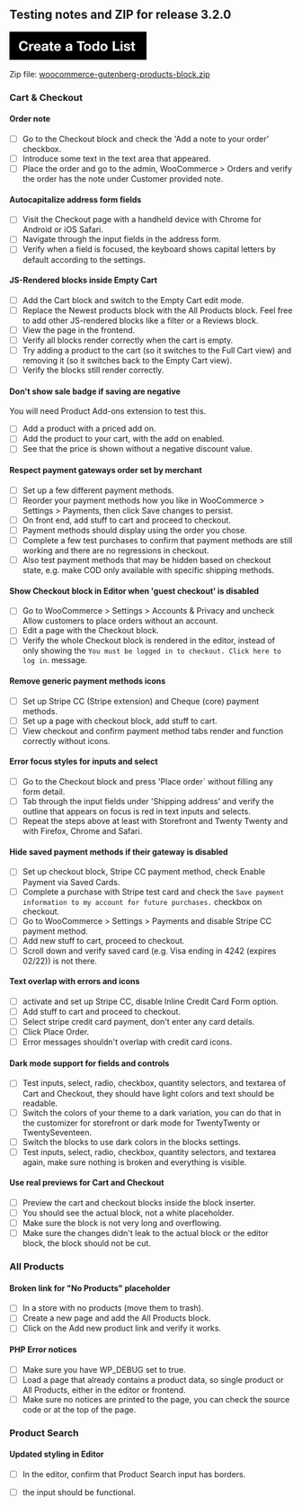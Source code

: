 ## Testing notes and ZIP for release 3.2.0

[![Create Todo list](https://raw.githubusercontent.com/senadir/todo-my-markdown/master/public/github-button.svg?sanitize=true)](https://git-todo.netlify.app/create)


Zip file: [woocommerce-gutenberg-products-block.zip](https://github.com/woocommerce/woocommerce-gutenberg-products-block/files/5090607/woocommerce-gutenberg-products-block.zip)

### Cart & Checkout   <!-- heading -->

#### Order note   <!-- heading -->

- [ ] Go to the Checkout block and check the 'Add a note to your order' checkbox.
- [ ] Introduce some text in the text area that appeared.
- [ ] Place the order and go to the admin, WooCommerce > Orders and verify the order has the note under Customer provided note.

#### Autocapitalize address form fields   <!-- heading -->

- [ ] Visit the Checkout page with a handheld device with Chrome for Android or iOS Safari.
- [ ] Navigate through the input fields in the address form.
- [ ] Verify when a field is focused, the keyboard shows capital letters by default according to the settings.

#### JS-Rendered blocks inside Empty Cart   <!-- heading -->

- [ ] Add the Cart block and switch to the Empty Cart edit mode.
- [ ] Replace the Newest products block with the All Products block. Feel free to add other JS-rendered blocks like a filter or a Reviews block.
- [ ] View the page in the frontend.
- [ ] Verify all blocks render correctly when the cart is empty.
- [ ] Try adding a product to the cart (so it switches to the Full Cart view) and removing it (so it switches back to the Empty Cart view).
- [ ] Verify the blocks still render correctly.

#### Don't show sale badge if saving are negative   <!-- heading -->

You will need Product Add-ons extension to test this.   <!-- heading -->

- [ ] Add a product with a priced add on.
- [ ] Add the product to your cart, with the add on enabled.
- [ ] See that the price is shown without a negative discount value.

#### Respect payment gateways order set by merchant   <!-- heading -->

- [ ] Set up a few different payment methods.
- [ ] Reorder your payment methods how you like in WooCommerce > Settings > Payments, then click Save changes to persist.
- [ ] On front end, add stuff to cart and proceed to checkout.
- [ ] Payment methods should display using the order you chose.
- [ ] Complete a few test purchases to confirm that payment methods are still working and there are no regressions in checkout.
- [ ] Also test payment methods that may be hidden based on checkout state, e.g. make COD only available with specific shipping methods.

#### Show Checkout block in Editor when 'guest checkout' is disabled   <!-- heading -->

- [ ] Go to WooCommerce > Settings > Accounts & Privacy and uncheck Allow customers to place orders without an account.
- [ ] Edit a page with the Checkout block.
- [ ] Verify the whole Checkout block is rendered in the editor, instead of only showing the `You must be logged in to checkout. Click here to log in`. message.

#### Remove generic payment methods icons   <!-- heading -->

- [ ] Set up Stripe CC (Stripe extension) and Cheque (core) payment methods.
- [ ] Set up a page with checkout block, add stuff to cart.
- [ ] View checkout and confirm payment method tabs render and function correctly without icons.

#### Error focus styles for inputs and select   <!-- heading -->

- [ ] Go to the Checkout block and press 'Place order` without filling any form detail.
- [ ] Tab through the input fields under 'Shipping address' and verify the outline that appears on focus is red in text inputs and selects.
- [ ] Repeat the steps above at least with Storefront and Twenty Twenty and with Firefox, Chrome and Safari.

#### Hide saved payment methods if their gateway is disabled   <!-- heading -->

- [ ] Set up checkout block, Stripe CC payment method, check Enable Payment via Saved Cards.
- [ ] Complete a purchase with Stripe test card and check the `Save payment information to my account for future purchases.` checkbox on checkout.
- [ ] Go to WooCommerce > Settings > Payments and disable Stripe CC payment method.
- [ ] Add new stuff to cart, proceed to checkout.
- [ ] Scroll down and verify saved card (e.g. Visa ending in 4242 (expires 02/22)) is not there.

#### Text overlap with errors and icons   <!-- heading -->

- [ ] activate and set up Stripe CC, disable Inline Credit Card Form option.
- [ ] Add stuff to cart and proceed to checkout.
- [ ] Select stripe credit card payment, don't enter any card details.
- [ ] Click Place Order.
- [ ] Error messages shouldn't overlap with credit card icons.

#### Dark mode support for fields and controls   <!-- heading -->

- [ ] Test inputs, select, radio, checkbox, quantity selectors, and textarea of Cart and Checkout, they should have light colors and text should be readable.
- [ ] Switch the colors of your theme to a dark variation, you can do that in the customizer for storefront or dark mode for TwentyTwenty or TwentySeventeen.
- [ ] Switch the blocks to use dark colors in the blocks settings.
- [ ] Test inputs, select, radio, checkbox, quantity selectors, and textarea again, make sure nothing is broken and everything is visible.

#### Use real previews for Cart and Checkout   <!-- heading -->

- [ ] Preview the cart and checkout blocks inside the block inserter.
- [ ] You should see the actual block, not a white placeholder.
- [ ] Make sure the block is not very long and overflowing.
- [ ] Make sure the changes didn't leak to the actual block or the editor block, the block should not be cut.

### All Products   <!-- heading -->

#### Broken link for "No Products" placeholder

- [ ] In a store with no products (move them to trash).
- [ ] Create a new page and add the All Products block.
- [ ] Click on the Add new product link and verify it works.

#### PHP Error notices

- [ ] Make sure you have WP_DEBUG set to true.
- [ ] Load a page that already contains a product data, so single product or All Products, either in the editor or frontend.
- [ ] Make sure no notices are printed to the page, you can check the source code or at the top of the page.

### Product Search   <!-- heading -->

#### Updated styling in Editor

- [ ] In the editor, confirm that Product Search input has borders.
- [ ] the input should be functional.

